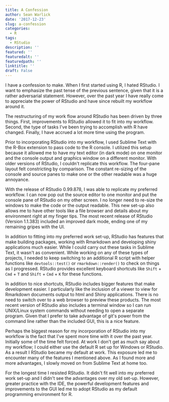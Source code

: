 ```yaml
---
title: A Confession
author: Sean Warlick
date: '2017-12-23'
slug: a-confession
categories:
  - R
tags:
  - RStudio
description: ''
featured: ''
featuredalt: ''
featuredpath: ''
linktitle: ''
draft: False
---
```


I have a confession to make.  When I first started using R, I hated RStudio. 
I want to emphasize the past tense of the previous sentence, given that it is 
a rather adversarial statement.  However, over the past year I have really come 
to appreciate the power of RStudio and have since rebuilt my workflow around it.  
  
The restructuring of my work flow around RStudio has been driven by three things.
First, improvements to RStudio allowed it to fit into my workflow.  Second, the 
type of tasks I've been trying to accomplish with R have changed.  Finally, I
have accrued a lot more time using the program.  
  
Prior to incorporating RStudio into my workflow, I used Sublime Text with the 
R-Box extension to pass code to the R console.  I utilized this setup
because it allowed me to have my text editor (in dark mode) on one monitor and 
the console output and graphics window on a different monitor. With older 
versions of RStudio, I couldn't replicate this workflow. The four-pane layout 
felt constricting by comparison. The constant re-sizing of the console 
and source panes to make one or the other readable was a huge annoyance.      

With the release of RStudio 0.99.878, I was able to replicate my preferred workflow.
I can now pop out the source editor to one monitor and put the console pane 
of RStudio on my other screen. I no longer need to re-size the windows to make 
the code or the output readable. This new set-up also allows me to have other 
tools like a file browser and details about my environment right at my finger 
tips. The most recent release of RStudio (Version 1.1.383) included an improved 
dark mode, ending one of my remaining gripes with the UI.
  
In addition to fitting into my preferred work set-up, RStudio has features that
make building packages, working with Rmarkdown and developing shiny applications
much easier. While I could carry out these tasks in Sublime Text, it wasn't as 
convenient. While working on any of these types of projects, I needed to keep 
switching to an additional R script with helper functions like `devtools::test()`
or `rmarkdown::render()` to check on things as I progressed.  RStudio provides 
excellent keyboard shortcuts like `Shift` + `Cmd` + `T` and `Shift` + `Cmd` + `K`
for these functions.
  
In addition to nice shortcuts, RStudio includes bigger features that make
development easier. I particularly like the inclusion of a viewer to view for 
Rmarkdown documents output to html and Shiny applications. There is no need to 
switch over to a web browser to preview these products. The most recent 
version of RStudio also includes a terminal window so I can run UNIX/Linux system
commands without needing to open a separate program. Given that I prefer to 
take advantage of git's power from the command line rather than the included GUI,
this is a nice feature.  
  
Perhaps the biggest reason for my incorporation of RStudio into my workflow is 
the fact that I've spent more time with it over the past year. Initially some of
the time felt forced. At work I don't get as much say about my workflow; I could
either use the default R set up for Windows or RStudio. As a result I RStudio 
became my default at work. This exposure led me to encounter many of the
features I mentioned above. As I found more and more advantages, I slowly moved 
on from Sublime Text at home too.  
  
For the longest time I resisted RStudio. It didn't fit well into my preferred 
work set-up and I didn't see the advantages over my old set-up. However, 
greater practice with the IDE, the powerful development features and improvements
to the GUI led me to adopt RStudio as my default programming environment for R.  